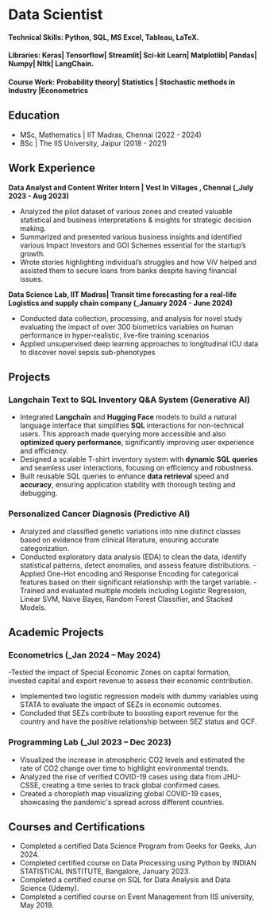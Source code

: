 # Data Scientist

#### Technical Skills: Python, SQL, MS Excel, Tableau, LaTeX. 

#### Libraries: Keras| Tensorflow| Streamlit| Sci-kit Learn| Matplotlib| Pandas| Numpy| Nltk| LangChain.

#### Course Work: Probability theory| Statistics | Stochastic methods in Industry |Econometrics 

## Education
- MSc, Mathematics | IIT Madras, Chennai (2022 - 2024)                            		
- BSc | The IIS University, Jaipur (2018 - 2021)

## Work Experience
**Data Analyst and Content Writer Intern | Vest In Villages , Chennai (_July 2023 - Aug 2023)**
- Analyzed the pilot dataset of various zones and created valuable statistical and business interpretations & insights for strategic decision making.
- Summarized and presented various business insights and identified various Impact Investors and GOI Schemes essential for the startup’s growth.
- Wrote stories highlighting individual’s struggles and how ViV helped and assisted them to secure loans from banks despite having financial issues. 

**Data Science Lab, IIT Madras| Transit time forecasting for a real-life Logistics and supply chain company (_January 2024 - June 2024)**
- Conducted data collection, processing, and analysis for novel study evaluating the impact of over 300 biometrics variables on human performance in hyper-realistic, live-fire training scenarios
- Applied unsupervised deep learning approaches to longitudinal ICU data to discover novel sepsis sub-phenotypes

## Projects
### Langchain Text to SQL Inventory Q&A System (Generative AI) 

- Integrated **Langchain** and **Hugging Face** models to build a natural language interface that simplifies **SQL** interactions for non-technical users. This approach made querying more accessible and also **optimized query performance**, significantly improving user experience and efficiency.
- Designed a scalable T-shirt inventory system with **dynamic SQL queries** and seamless user interactions, focusing on efficiency and robustness.
- Built reusable SQL queries to enhance **data retrieval** speed and **accuracy**, ensuring application stability with thorough testing and debugging.

### Personalized Cancer Diagnosis (Predictive AI) 

- Analyzed and classified genetic variations into nine distinct classes based on evidence from clinical literature, ensuring accurate categorization.
- Conducted exploratory data analysis (EDA) to clean the data, identify statistical patterns, detect anomalies, and assess feature distributions. 
-Applied One-Hot encoding and Response Encoding for categorical features based on their significant relationship with the target variable. 
-Trained and evaluated multiple models including Logistic Regression, Linear SVM, Naive Bayes, Random Forest Classifier, and Stacked Models.

## Academic Projects
### Econometrics (_Jan 2024 – May 2024) 

-Tested the impact of Special Economic Zones on capital formation, invested capital and export revenue to assess their economic contribution. 
- Implemented two logistic regression models with dummy variables using STATA to evaluate the impact of SEZs in economic outcomes. 
- Concluded that SEZs contribute to boosting export revenue for the country and have the positive relationship between SEZ status and GCF. 

### Programming Lab (_Jul 2023 – Dec 2023)
-  Visualized the increase in atmospheric CO2 levels and estimated the rate of CO2 change over time to highlight environmental trends.
-  Analyzed the rise of verified COVID-19 cases using data from JHU-CSSE, creating a time series to track global confirmed cases.
-  Created a choropleth map visualizing global COVID-19 cases, showcasing the pandemic's spread across different countries.

## Courses and Certifications
- Completed a certified Data Science Program from Geeks for Geeks, Jun 2024.
- Completed certified course on Data Processing using Python by INDIAN STATISTICAL INSTITUTE, Bangalore, January 2023.
- Completed a certified course on SQL for Data Analysis and Data Science (Udemy).
- Completed a certified course on Event Management from IIS university, May 2019. 
